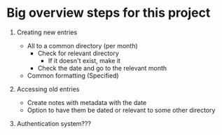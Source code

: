 # Big overview steps for this project

1. Creating new entries
    - All to a common directory (per month)
        - Check for relevant directory
            - If it doesn't exist, make it
        - Check the date and go to the relevant month
    - Common formatting (Specified)
2. Accessing old entries
    - Create notes with metadata with the date
    - Option to have them be dated or relevant to some other directory



3. Authentication system???
